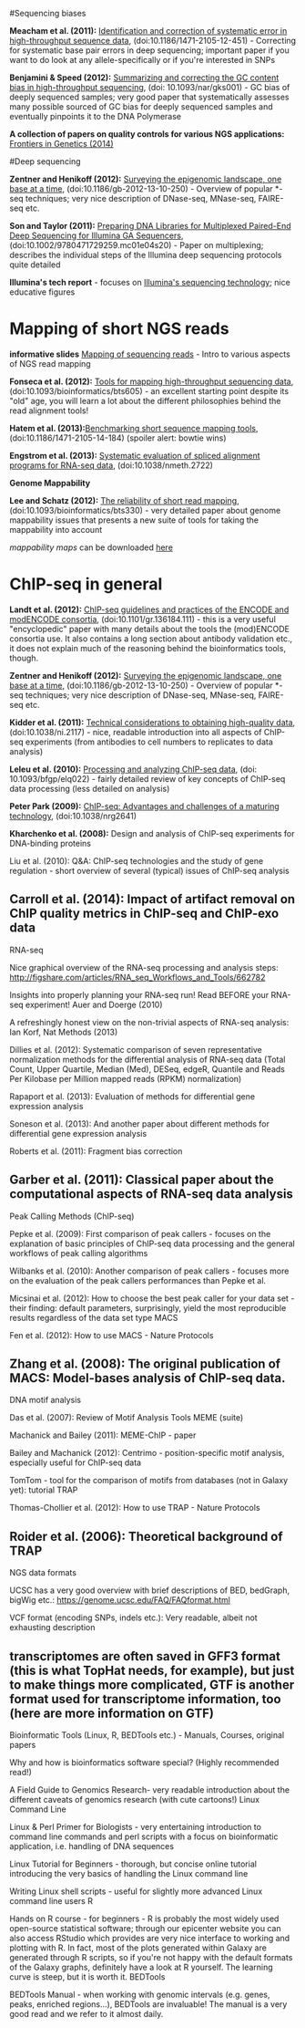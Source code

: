 #Sequencing biases

**Meacham et al. (2011):** [Identification and correction of systematic error in high-throughput sequence data](http://bmcbioinformatics.biomedcentral.com/articles/10.1186/1471-2105-12-451), (doi:10.1186/1471-2105-12-451) - Correcting for systematic base pair errors in deep sequencing; important paper if you want to do look at any allele-specifically or if you're interested in SNPs

**Benjamini & Speed (2012):** [Summarizing and correcting the GC content bias in high-throughput sequencing](http://nar.oxfordjournals.org/content/40/10/e72.long), (doi: 10.1093/nar/gks001) - GC bias of deeply sequenced samples; very good paper that systematically assesses many possible sourced of GC bias for deeply sequenced samples and eventually pinpoints it to the DNA Polymerase

**A collection of papers on quality controls for various NGS applications:** [Frontiers in Genetics (2014)](http://journal.frontiersin.org/researchtopic/1683/quality-assessment-and-control-of-high-throughput-sequencing-data)


#Deep sequencing

**Zentner and Henikoff (2012):** [Surveying the epigenomic landscape, one base at a time](http://genomebiology.biomedcentral.com/articles/10.1186/gb-2012-13-10-250), (doi:10.1186/gb-2012-13-10-250) - Overview of popular *-seq techniques; very nice description of DNase-seq, MNase-seq, FAIRE-seq etc.

**Son and Taylor (2011):** [Preparing DNA Libraries for Multiplexed Paired-End Deep Sequencing for Illumina GA Sequencers](http://www.ncbi.nlm.nih.gov/pmc/articles/PMC3076644/), (doi:10.1002/9780471729259.mc01e04s20) - Paper on multiplexing; describes the individual steps of the Illumina deep sequencing protocols quite detailed

**Illumina's tech report** - focuses on [Illumina's sequencing technology](http://www.illumina.com/technology.html); nice educative figures


# Mapping of short NGS reads

**informative slides** [Mapping of sequencing reads](http://people.binf.ku.dk/krogh/tmp/Mapping_Krogh_Monday.pdf) - Intro to various aspects of NGS read mapping

**Fonseca et al. (2012):** [Tools for mapping high-throughput sequencing data](http://bioinformatics.oxfordjournals.org/content/28/24/3169.full), (doi:10.1093/bioinformatics/bts605) - an excellent starting point despite its "old" age, you will learn a lot about the different philosophies behind the read alignment tools!

**Hatem et al. (2013):**[Benchmarking short sequence mapping tools](http://bmcbioinformatics.biomedcentral.com/articles/10.1186/1471-2105-14-184), (doi:10.1186/1471-2105-14-184) (spoiler alert: bowtie wins)

**Engstrom et al. (2013):** [Systematic evaluation of spliced alignment programs for RNA-seq data](http://www.nature.com/nmeth/journal/v10/n12/full/nmeth.2722.html), (doi:10.1038/nmeth.2722) 

**Genome Mappability**

**Lee and Schatz (2012):** [The reliability of short read mapping](http://www.ncbi.nlm.nih.gov/pmc/articles/PMC3413383/?report=reader), (doi:10.1093/bioinformatics/bts330)  - very detailed paper about genome mappability issues that presents a new suite of tools for taking the mappability into account

*mappability maps* can be downloaded [here](http://archive.gersteinlab.org/proj/PeakSeq/Mappability_Map/)


# ChIP-seq in general

**Landt et al. (2012):** [ChIP-seq guidelines and practices of the ENCODE and modENCODE consortia](http://genome.cshlp.org/content/22/9/1813.long), (doi:10.1101/gr.136184.111) - this is a very useful "encyclopedic" paper with many details about the tools the (mod)ENCODE consortia use. It also contains a long section about antibody validation etc., it does not explain much of the reasoning behind the bioinformatics tools, though.

**Zentner and Henikoff (2012):** [Surveying the epigenomic landscape, one base at a time](http://genomebiology.biomedcentral.com/articles/10.1186/gb-2012-13-10-250), (doi:10.1186/gb-2012-13-10-250) - Overview of popular *-seq techniques; very nice description of DNase-seq, MNase-seq, FAIRE-seq etc.

**Kidder et al. (2011):** [Technical considerations to obtaining high-quality data](http://www.nature.com/ni/journal/v12/n10/abs/ni.2117.html), (doi:10.1038/ni.2117) - nice, readable introduction into all aspects of ChIP-seq experiments (from antibodies to cell numbers to replicates to data analysis)

**Leleu et al. (2010):** [Processing and analyzing ChIP-seq data](http://www.ncbi.nlm.nih.gov/pubmed/20861161), (doi: 10.1093/bfgp/elq022) - fairly detailed review of key concepts of ChIP-seq data processing (less detailed on analysis)

**Peter Park (2009):** [ChIP-seq: Advantages and challenges of a maturing technology](http://www.nature.com/nrg/journal/v10/n10/full/nrg2641.html), (doi:10.1038/nrg2641)

**Kharchenko et al. (2008):** Design and analysis of ChIP-seq experiments for DNA-binding proteins

Liu et al. (2010): Q&A: ChIP-seq technologies and the study of gene regulation - short overview of several (typical) issues of ChIP-seq analysis

Carroll et al. (2014):  Impact of artifact removal on ChIP quality metrics in ChIP-seq and ChIP-exo data
---------------------------------------------------------------------------------------
RNA-seq

Nice graphical overview of the RNA-seq processing and analysis steps: http://figshare.com/articles/RNA_seq_Workflows_and_Tools/662782

Insights into properly planning your RNA-seq run! Read BEFORE your RNA-seq experiment! Auer and Doerge (2010)

A refreshingly honest view on the non-trivial aspects of RNA-seq analysis: Ian Korf, Nat Methods (2013)

Dillies et al. (2012): Systematic comparison of seven representative normalization methods for the differential analysis of RNA-seq data (Total Count, Upper Quartile, Median (Med), DESeq, edgeR, Quantile and Reads Per Kilobase per Million mapped reads (RPKM) normalization)

Rapaport et al. (2013): Evaluation of methods for differential gene expression analysis

Soneson et al. (2013): And another paper about different methods for differential gene expression analysis

Roberts et al. (2011): Fragment bias correction

Garber et al. (2011): Classical paper about the computational aspects of RNA-seq data analysis
---------------------------------------------------------------------------------------
Peak Calling Methods (ChIP-seq)

Pepke et al. (2009): First comparison of peak callers - focuses on the explanation of basic principles of ChIP-seq data processing and the general workflows of peak calling algorithms

Wilbanks et al. (2010): Another comparison of peak callers - focuses more on the evaluation of the peak callers performances than Pepke et al.

Micsinai et al. (2012): How to choose the best peak caller for your data set - their finding: default parameters, surprisingly, yield the most reproducible results regardless of the data set type
MACS

Fen et al. (2012): How to use MACS - Nature Protocols

Zhang et al. (2008): The original publication of MACS: Model-bases analysis of ChIP-seq data.
---------------------------------------------------------------------------------------
DNA motif analysis

Das et al. (2007): Review of Motif Analysis Tools
MEME (suite)

Machanick and Bailey (2011): MEME-ChIP - paper

Bailey and Machanick (2012): Centrimo - position-specific motif analysis, especially useful for ChIP-seq data

TomTom - tool for the comparison of motifs from databases (not in Galaxy yet): tutorial
TRAP

Thomas-Chollier et al. (2012): How to use TRAP - Nature Protocols

Roider et al. (2006): Theoretical background of TRAP
--------------------------------------------------------------------------------------
NGS data formats

UCSC has a very good overview with brief descriptions of BED, bedGraph, bigWig etc.: https://genome.ucsc.edu/FAQ/FAQformat.html

VCF format (encoding SNPs, indels etc.): Very readable, albeit not exhausting description

transcriptomes are often saved in GFF3 format (this is what TopHat needs, for example), but just to make things more complicated, GTF is another format used for transcriptome information, too (here are more information on GTF)
--------------------------------------------------------------------------------------
Bioinformatic Tools (Linux, R, BEDTools etc.) - Manuals, Courses, original papers

Why and how is bioinformatics software special? (Highly recommended read!)

A Field Guide to Genomics Research- very readable introduction about the different caveats of genomics research (with cute cartoons!)
Linux Command Line

Linux & Perl Primer for Biologists - very entertaining introduction to command line commands and perl scripts with a focus on bioinformatic application, i.e. handling of DNA sequences

Linux Tutorial for Beginners -  thorough, but concise online tutorial introducing the very basics of handling the Linux command line

Writing Linux shell scripts - useful for slightly more advanced Linux command line users
R

Hands on R course - for beginners - R is probably the most widely used open-source statistical software; through our epicenter website you can also access RStudio which provides are very nice interface to working and plotting with R. In fact, most of the plots generated within Galaxy are generated through R scripts, so if you're not happy with the default formats of the Galaxy graphs, definitely have a look at R yourself. The learning curve is steep, but it is worth it.
BEDTools

BEDTools Manual - when working with genomic intervals (e.g. genes, peaks, enriched regions...), BEDTools are invaluable! The manual is a very good read and we refer to it almost daily.
